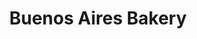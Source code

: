 ---
title: "Buenos Aires Bakery"
url: /ciudad-autonoma-de-buenos-aires/buenos-aires-bakery-avenida-rivadavia/
shop: Bäckerei
---